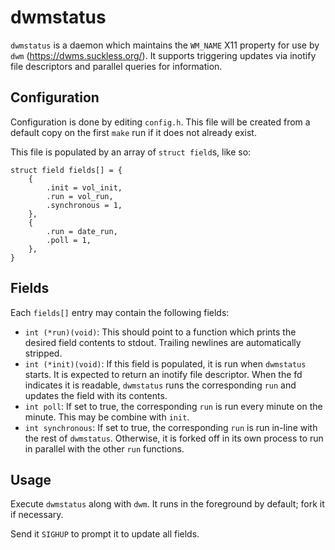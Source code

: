 dwmstatus
=========

`dwmstatus` is a daemon which maintains the `WM_NAME` X11 property for use by
`dwm` (https://dwms.suckless.org/).  It supports triggering updates via inotify
file descriptors and parallel queries for information.

Configuration
-------------

Configuration is done by editing `config.h`.  This file will be created from a
default copy on the first `make` run if it does not already exist.

This file is populated by an array of `struct field`s, like so:

```
struct field fields[] = {
	{
		.init = vol_init,
		.run = vol_run,
		.synchronous = 1,
	},
	{
		.run = date_run,
		.poll = 1,
	},
}
```

Fields
------

Each `fields[]` entry may contain the following fields:

- `int (*run)(void)`: This should point to a function which prints the desired
  field contents to stdout.  Trailing newlines are automatically stripped.
- `int (*init)(void)`: If this field is populated, it is run when `dwmstatus`
  starts.  It is expected to return an inotify file descriptor.  When the fd
  indicates it is readable, `dwmstatus` runs the corresponding `run` and
  updates the field with its contents.
- `int poll`: If set to true, the corresponding `run` is run every minute on
  the minute.  This may be combine with `init`.
- `int synchronous`: If set to true, the corresponding `run` is run in-line
  with the rest of `dwmstatus`.  Otherwise, it is forked off in its own process
  to run in parallel with the other `run` functions.

Usage
-----

Execute `dwmstatus` along with `dwm`.  It runs in the foreground by default;
fork it if necessary.

Send it `SIGHUP` to prompt it to update all fields.
